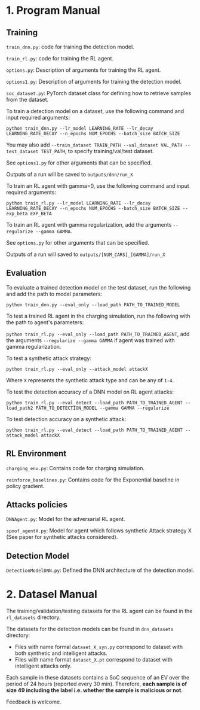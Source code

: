 # 1. Program Manual


## Training

`train_dnn.py`: code for training the detection model.

`train_rl.py`: code for training the RL agent.

`options.py`: Description of arguments for training the RL agent.

`options1.py`: Description of arguments for training the detection model.

`soc_dataset.py`: PyTorch dataset class for defining how to retrieve samples from the dataset.

To train a detection model on a dataset, use the following command and input required arguments:

`python train_dnn.py --lr_model LEARNING_RATE --lr_decay LEARNING_RATE_DECAY --n_epochs NUM_EPOCHS --batch_size BATCH_SIZE`
 
You may also add `--train_dataset TRAIN_PATH --val_dataset VAL_PATH --test_dataset TEST_PATH`, to specify training/val/test dataset.

See `options1.py` for other arguments that can be specified.

Outputs of a run will be saved to `outputs/dnn/run_X`

To train an RL agent with gamma=0, use the following command and input required arguments:

`python train_rl.py --lr_model LEARNING_RATE --lr_decay LEARNING_RATE_DECAY --n_epochs NUM_EPOCHS --batch_size BATCH_SIZE --exp_beta EXP_BETA`

To train an RL agent with gamma regularization, add the arguments `--regularize --gamma GAMMA`.

See `options.py` for other arguments that can be specified.

Outputs of a run will saved to `outputs/[NUM_CARS]_[GAMMA]/run_X`

## Evaluation

To evaluate a trained detection model on the test dataset, run the following and add the path to model parameters:

`python train_dnn.py --eval_only --load_path PATH_TO_TRAINED_MODEL`

To test a trained RL agent in the charging simulation, run the following with the path to agent's parameters:

`python train_rl.py --eval_only --load_path PATH_TO_TRAINED_AGENT`, add the arguments `--regularize --gamma GAMMA` if agent was trained with gamma regularization.

To test a synthetic attack strategy:

`python train_rl.py --eval_only --attack_model attackX`

Where `X` represents the synthetic attack type and can be any of `1-4`.

To test the detection accuracy of a DNN model on RL agent attacks:

`python train_rl.py --eval_detect --load_path PATH_TO_TRAINED_AGENT --load_path2 PATH_TO_DETECTION_MODEL --gamma GAMMA --regularize`

To test detection accuracy on a synthetic attack:

`python train_rl.py --eval_detect --load_path PATH_TO_TRAINED_AGENT --attack_model attackX`

## RL Environment

`charging_env.py`: Contains code for charging simulation.

`reinforce_baselines.py`: Contains code for the Exponential baseline in policy gradient.

## Attacks policies

`DNNAgent.py`: Model for the adversarial RL agent.

`spoof_agentX.py`: Model for agent which follows synthetic Attack strategy X (See paper for synthetic attacks considered).

## Detection Model

`DetectionModelDNN.py`: Defined the DNN architecture of the detection model.


# 2. Datasel Manual

The training/validation/testing datasets for the RL agent can be found in the `rl_datasets` directory.

The datasets for the detection models can be found in `dnn_datasets` directory:
- Files with name formal `dataset_X_syn.py` correspond to dataset with both synthetic and intelligent attacks.
- Files with name format `dataset_X.pt` correspond to dataset with intelligent attacks only.

Each sample in these datasets contains a SoC sequence of an EV over the period of 24 hours (reported every 30 min). Therefore, **each sample is of size 49 including the label i.e. whether the sample is malicious or not**.



Feedback is welcome.





